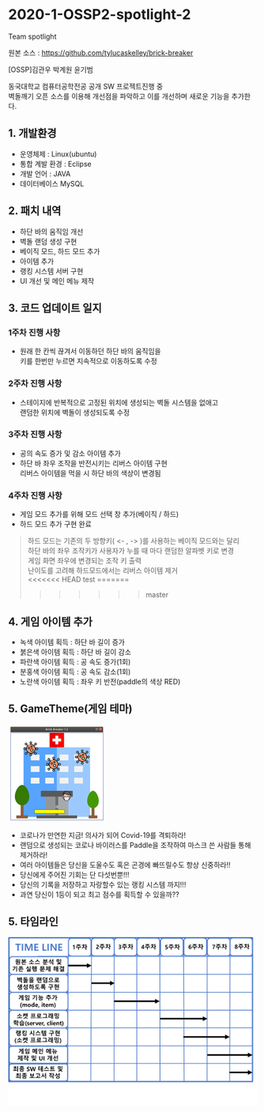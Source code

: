 # 2020-1-OSSP2-spotlight-2
Team spotlight

원본 소스 : https://github.com/tylucaskelley/brick-breaker

[OSSP]김관우 박계원 윤기범

동국대학교 컴퓨터공학전공 공개 SW 프로젝트진행 중  
벽돌깨기 오픈 소스를 이용해 개선점을 파악하고 이를 개선하며 새로운 기능을 추가한다.  

## 1. 개발환경

 - 운영체제 : Linux(ubuntu)  
 - 통합 계발 환경 : Eclipse  
 - 개발 언어 : JAVA  
 - 데이터베이스 MySQL  

## 2. 패치 내역

 - 하단 바의 움직임 개선  
 - 벽돌 랜덤 생성 구현  
 - 베이직 모드, 하드 모드 추가  
 - 아이템 추가  
 - 랭킹 시스템 서버 구현  
 - UI 개선 및 메인 메뉴 제작  

## 3. 코드 업데이트 일지

### 1주차 진행 사항  
 + 원래 한 칸씩 끊겨서 이동하던 하단 바의 움직임을   
   키를 한번만 누르면 지속적으로 이동하도록 수정   
### 2주차 진행 사항  
 + 스테이지에 반복적으로 고정된 위치에 생성되는 벽돌 시스템을 없애고  
   랜덤한 위치에 벽돌이 생성되도록 수정  
### 3주차 진행 사항   
 + 공의 속도 증가 및 감소 아이템 추가  
 + 하단 바 좌우 조작을 반전시키는 리버스 아이템 구현  
   리버스 아이템을 먹을 시 하단 바의 색상이 변경됨  
### 4주차 진행 사항  
 + 게임 모드 추가를 위해 모드 선택 창 추가(베이직 / 하드)  
 + 하드 모드 추가 구현 완료  
> 하드 모드는 기존의 두 방향키( <- , -> )를 사용하는 베이직 모드와는 달리    
> 하단 바의 좌우 조작키가 사용자가 누를 때 마다 랜덤한 알파벳 키로 변경  
> 게임 화면 좌우에 변경되는 조작 키 출력  
> 난이도를 고려해 하드모드에서는 리버스 아이템 제거  
<<<<<<< HEAD
> test
=======
>>>>>>> master

## 4. 게임 아이템 추가
- 녹색 아이템 획득 : 하단 바 길이 증가
- 붉은색 아이템 획득 : 하단 바 길이 감소
- 파란색 아이템 획득 : 공 속도 증가(1회)
- 분홍색 아이템 획득 : 공 속도 감소(1회)
- 노란색 아이템 획득 : 좌우 키 반전(paddle의 색상 RED)

## 5. GameTheme(게임 테마)
<img src="res/thumbnail.jpg">

- 코로나가 만연한 지금! 의사가 되어 Covid-19를 격퇴하라!
- 랜덤으로 생성되는 코로나 바이러스를 Paddle을 조작하여 마스크 쓴 사람들 통해 제거하라!
- 여러 아이템들은 당신을 도울수도 혹은 곤경에 빠뜨릴수도 항상 신중하라!!
- 당신에게 주어진 기회는 단 다섯번뿐!!!
- 당신의 기록을 저장하고 자랑할수 있는 랭킹 시스템 까지!!!
- 과연 당신이 1등이 되고 최고 점수를 획득할 수 있을까??

## 5. 타임라인
<img src="res/timeline.png">
